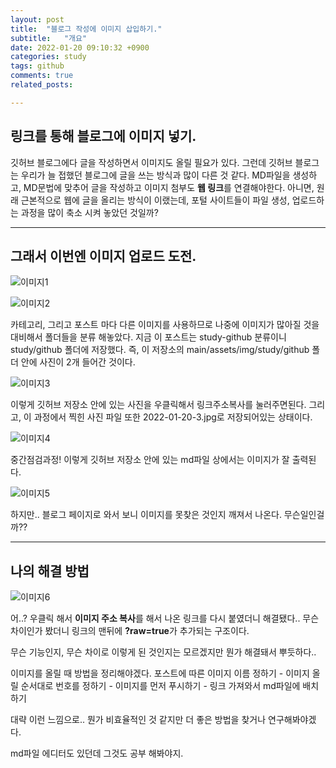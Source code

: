 ```yaml
---
layout: post
title:  "블로그 작성에 이미지 삽입하기."
subtitle:   "개요"
date: 2022-01-20 09:10:32 +0900
categories: study
tags: github
comments: true
related_posts:

---
```



## 링크를 통해 블로그에 이미지 넣기.

깃허브 블로그에다 글을 작성하면서 이미지도 올릴 필요가 있다.
그런데 깃허브 블로그는 우리가 늘 접했던 블로그에 글을 쓰는 방식과 많이 다른 것 같다.
MD파일을 생성하고, MD문법에 맞추어 글을 작성하고 이미지 첨부도 **웹 링크**를 연결해야한다.
아니면, 원래 근본적으로 웹에 글을 올리는 방식이 이랬는데, 포털 사이트들이 파일 생성, 업로드하는 과정을 많이 축소 시켜 놓았던 것일까?

---
## 그래서 이번엔 이미지 업로드 도전.

![이미지1](https://github.com/wookikim95/wookikim95.github.io/blob/main/assets/img/study/github/2022-01-20_1.jpg?raw=true)

![이미지2](https://github.com/wookikim95/wookikim95.github.io/blob/main/assets/img/study/github/2022-01-20_2.jpg?raw=true)

카테고리, 그리고 포스트 마다 다른 이미지를 사용하므로 나중에 이미지가 많아질 것을 대비해서
폴더들을 분류 해놓았다. 지금 이 포스트는 study-github 분류이니 study/github 폴더에 저장했다.
즉, 이 저장소의 main/assets/img/study/github 폴더 안에 사진이 2개 들어간 것이다.

![이미지3](https://github.com/wookikim95/wookikim95.github.io/blob/main/assets/img/study/github/2022-01-20_3.jpg?raw=true)

이렇게 깃허브 저장소 안에 있는 사진을 우클릭해서 링크주소복사를 눌러주면된다.
그리고, 이 과정에서 찍힌 사진 파일 또한 2022-01-20-3.jpg로 저장되어있는 상태이다.


![이미지4](https://github.com/wookikim95/wookikim95.github.io/blob/main/assets/img/study/github/2022-01-20_4.jpg?raw=true)

중간점검과정! 이렇게 깃허브 저장소 안에 있는 md파일 상에서는 이미지가 잘 출력된다.



![이미지5](https://github.com/wookikim95/wookikim95.github.io/blob/main/assets/img/study/github/2022-01-20_5.jpg?raw=true)

하지만.. 블로그 페이지로 와서 보니 이미지를 못찾은 것인지 깨져서 나온다. 무슨일인걸까??

---
## 나의 해결 방법


![이미지6](https://github.com/wookikim95/wookikim95.github.io/blob/main/assets/img/study/github/2022-01-20_6.jpg?raw=true)

어..?
우클릭 해서 **이미지 주소 복사**를 해서 나온 링크를 다시 붙였더니 해결됐다..
무슨 차이인가 봤더니 링크의 맨뒤에 **?raw=true**가 추가되는 구조이다.

무슨 기능인지, 무슨 차이로 이렇게 된 것인지는 모르겠지만 뭔가 해결돼서 뿌듯하다..

이미지를 올릴 때 방법을 정리해야겠다.
포스트에 따른 이미지 이름 정하기 - 이미지 올릴 순서대로 번호를 정하기 - 이미지를 먼저 푸시하기 - 링크 가져와서 md파일에 배치하기

대략 이런 느낌으로..
뭔가 비효율적인 것 같지만 더 좋은 방법을 찾거나 연구해봐야겠다.

md파일 에디터도 있던데 그것도 공부 해봐야지.